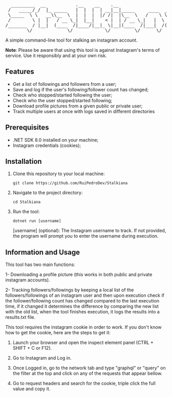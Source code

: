 <pre>
  _________  __           .__    __    .__                         
 /   _____/_/  |_ _____   |  |  |  | __|__|_____     ____  _____   
 \_____  \ \   __\\__  \  |  |  |  |/ /|  |\__  \   /    \ \__  \  
 /        \ |  |   / __ \_|  |__|    < |  | / __ \_|   |  \ / __ \_
/_______  / |__|  (____  /|____/|__|_ \|__|(____  /|___|  /(____  /
        \/             \/            \/         \/      \/      \/ 
</pre>

A simple command-line tool for stalking an instagram account.

**Note**: Please be aware that using this tool is against Instagram's terms of service. Use it responsibly and at your own risk.

## Features

- Get a list of followings and followers from a user;
- Save and log if the user's following/follower count has changed;
- Check who stopped/started following the user;
- Check who the user stopped/started following;
- Download profile pictures from a given public or private user;
- Track multiple users at once with logs saved in different directories

## Prerequisites

- .NET SDK 8.0 installed on your machine;
- Instagram credentials (cookies);

## Installation

1. Clone this repository to your local machine:

   ```shell
   git clone https://github.com/RuiPedroDev/Stalkiana
   ```

2. Navigate to the project directory:

    ```shell
    cd Stalkiana
    ```

3. Run the tool:

    ```shell
    dotnet run [username]
    ```
    [username] (optional): The Instagram username to track. If not provided, the program will prompt you to enter the username during execution.

## Information and Usage

This tool has two main functions:

1- Downloading a profile picture (this works in both public and private instagram accounts).

2- Tracking followers/followings by keeping a local list of the followers/followings of an instagram user and then upon execution check if the follower/following count has changed compared to the last execution time, if it changed it determines the difference by comparing the new list with the old list, when the tool finishes execution, it logs the results into a results.txt file.

This tool requires the instagram cookie in order to work.
If you don't know how to get the cookie, here are the steps to get it:


1. Launch your browser and open the inspect element panel (CTRL + SHIFT + C or F12).


2. Go to Instagram and Log in.


3. Once Logged in, go to the network tab and type "graphql" or "query" on the filter at the top and click on any of the requests that appear bellow.


4. Go to request headers and search for the cookie, triple click the full value and copy it.
